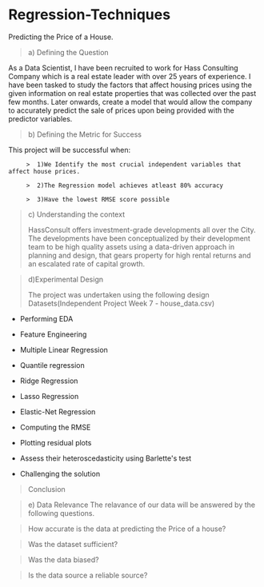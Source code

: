 # Regression-Techniques
Predicting the Price of a House.
   > a) Defining the Question
   > 
As a Data Scientist, I have been recruited to work for Hass Consulting Company which is a real estate leader with over 25 years of experience. I have been tasked to study the factors that affect housing prices using the given information on real estate properties that was collected over the past few months. Later onwards, create a model that would allow the company to accurately predict the sale of prices upon being provided with the predictor variables.
  > b) Defining the Metric for Success
  > 
This project will be successful when:

         >  1)We Identify the most crucial independent variables that affect house prices.

         >  2)The Regression model achieves atleast 80% accuracy

         >  3)Have the lowest RMSE score possible
          

   > c) Understanding the context
   > 
   > HassConsult offers investment-grade developments all over the City. The developments have been conceptualized by their development team to be high quality assets using a data-driven approach in planning and design, that gears property for high rental returns and an escalated rate of capital growth.

   >  d)Experimental Design
   >  
   > The project was undertaken using the following design Datasets(Independent Project Week 7 - house_data.csv)

* Performing EDA

* Feature Engineering

* Multiple Linear Regression

* Quantile regression

* Ridge Regression

* Lasso Regression

* Elastic-Net Regression

* Computing the RMSE

* Plotting residual plots

* Assess their heteroscedasticity using Barlette's test

* Challenging the solution
>  Conclusion

   > e) Data Relevance
> The relavance of our data will be answered by the following questions.

> How accurate is the data at predicting the Price of a house?

> Was the dataset sufficient?

> Was the data biased?

> Is the data source a reliable source?
